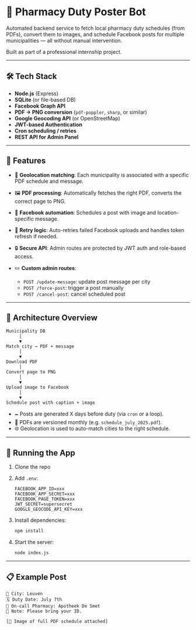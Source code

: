 # 🧪 Pharmacy Duty Poster Bot

Automated backend service to fetch local pharmacy duty schedules (from PDFs), convert them to images, and schedule Facebook posts for multiple municipalities — all without manual intervention.

Built as part of a professional internship project.

---

## 🛠️ Tech Stack

* **Node.js** (Express)
* **SQLite** (or file-based DB)
* **Facebook Graph API**
* **PDF → PNG conversion** (`pdf-poppler`, `sharp`, or similar)
* **Google Geocoding API** (or OpenStreetMap)
* **JWT-based Authentication**
* **Cron scheduling / retries**
* **REST API for Admin Panel**

---

## 🧹 Features

* 📍 **Geolocation matching**: Each municipality is associated with a specific PDF schedule and message.
* 🖼️ **PDF processing**: Automatically fetches the right PDF, converts the correct page to PNG.
* 🛄 **Facebook automation**: Schedules a post with image and location-specific message.
* 🔁 **Retry logic**: Auto-retries failed Facebook uploads and handles token refresh if needed.
* 🔒 **Secure API**: Admin routes are protected by JWT auth and role-based access.
* ✏️ **Custom admin routes**:

  * `POST /update-message`: update post message per city
  * `POST /force-post`: trigger a post manually
  * `POST /cancel-post`: cancel scheduled post

---

## 🧠 Architecture Overview

```
Municipality DB
     │
     ▼
Match city → PDF + message
     │
     ▼
Download PDF
     │
Convert page to PNG
     │
     ▼
Upload image to Facebook
     │
     ▼
Schedule post with caption + image
```

* 🗕️ Posts are generated X days before duty (via `cron` or a loop).
* 🧾 PDFs are versioned monthly (e.g. `schedule_july_2025.pdf`).
* 🌐 Geolocation is used to auto-match cities to the right schedule.

---

## 🚀 Running the App

1. Clone the repo
2. Add `.env`:

   ```env
   FACEBOOK_APP_ID=xxx
   FACEBOOK_APP_SECRET=xxx
   FACEBOOK_PAGE_TOKEN=xxx
   JWT_SECRET=supersecret
   GOOGLE_GEOCODE_API_KEY=xxx
   ```
3. Install dependencies:

   ```bash
   npm install
   ```
4. Start the server:

   ```bash
   node index.js
   ```

---

## 📋 Example Post

```
📍 City: Leuven
🗓️ Duty Date: July 7th
💊 On-call Pharmacy: Apotheek De Smet
📌 Note: Please bring your ID.

[📸 Image of full PDF schedule attached]
```


